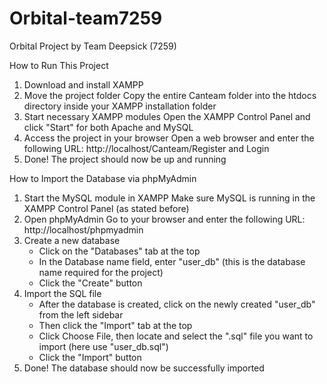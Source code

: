 # Orbital-team7259
Orbital Project by Team Deepsick (7259)


How to Run This Project
1. Download and install XAMPP
2. Move the project folder
	Copy the entire Canteam folder into the htdocs directory inside your XAMPP installation folder 
3. Start necessary XAMPP modules
	Open the XAMPP Control Panel and click "Start" for both Apache and MySQL
4. Access the project in your browser
	Open a web browser and enter the following URL: http://localhost/Canteam/Register and Login
5. Done!
	The project should now be up and running

How to Import the Database via phpMyAdmin
1. Start the MySQL module in XAMPP
	Make sure MySQL is running in the XAMPP Control Panel (as stated before)
2. Open phpMyAdmin
	Go to your browser and enter the following URL: http://localhost/phpmyadmin
3. Create a new database
	- Click on the "Databases" tab at the top
	- In the Database name field, enter "user_db" (this is the database name required for the project)
	- Click the "Create" button
4. Import the SQL file
	- After the database is created, click on the newly created "user_db" from the left sidebar
	- Then click the "Import" tab at the top
	- Click Choose File, then locate and select the ".sql" file you want to import (here use "user_db.sql")
	- Click the "Import" button
5. Done!
	The database should now be successfully imported
